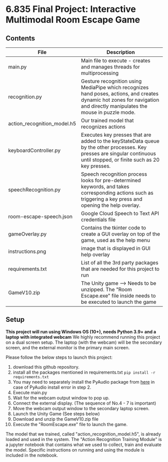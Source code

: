 # 6.835 Final Project: Interactive Multimodal Room Escape Game

## Contents

|File| Description |
|--|--|
|main.py| Main file to execute - creates and manages threads for multiprocessing |
|recognition.py| Gesture recognition using MediaPipe which recognizes hand poses, actions, and creates dynamic hot zones for navigation and directly manipulates the mouse in puzzle mode. |
|action_recognition_model.h5| Our trained model that recognizes actions |
|keyboardController.py| Executes key presses that are added to the keyStateData queue by the other processes. Key presses are singular continuous until stopped, or finite such as 20 key presses.|
|speechRecognition.py| Speech recognition process looks for pre-determined keywords, and takes corresponding actions such as triggering a key press and opening the help overlay. |
|room-escape-speech.json| Google Cloud Speech to Text API credentials file|
|gameOverlay.py| Contains the tkinter code to create a GUI overlay on top of the game, used as the help menu|
|instructions.png| image that is displayed in GUI help overlay|
|requirements.txt| List of all the 3rd party packages that are needed for this project to run|
|GameV10.zip|The Unity game --> Needs to be unzipped. The "Room Escape.exe" file inside needs to be executed to launch the game|

## Setup
**This project will run using Windows OS (10+), needs Python 3.9+ and a laptop with integrated webcam**
We highly recommend running this project on a dual screen setup.
The laptop (with the webcam) will be the secondary screen, and the external monitor is the primary main screen.

Please follow the below steps to launch this project:
 1. download this github repository.
 2. install all the packages mentioned in requirements.txt `pip install -r requirements.txt`
 3. You may need to separately install the PyAudio package from [here](https://www.lfd.uci.edu/~gohlke/pythonlibs/#pyaudio) in case of PyAudio install error in step 2.
 4. Execute main.py
 5. Wait for the webcam output window to pop up.
 6. Connect the external display. (The sequence of No.4 - 7 is important)
 8. Move the webcam output window to the secondary laptop screen.
 9. Launch the Unity Game (See steps below)
 10. Download and unzip the GameV10.zip file 
 11. Execute the "RoomEscape.exe" file to launch the game.

The model that we trained, called "action_recognition_model.h5", is already loaded and used in the system. 
The "Action Recognition Training Module" is a jupyter notebook that contains what we used to collect, train and evaluate the model. Specific instructions on running and using the module is included in the notebook. 
